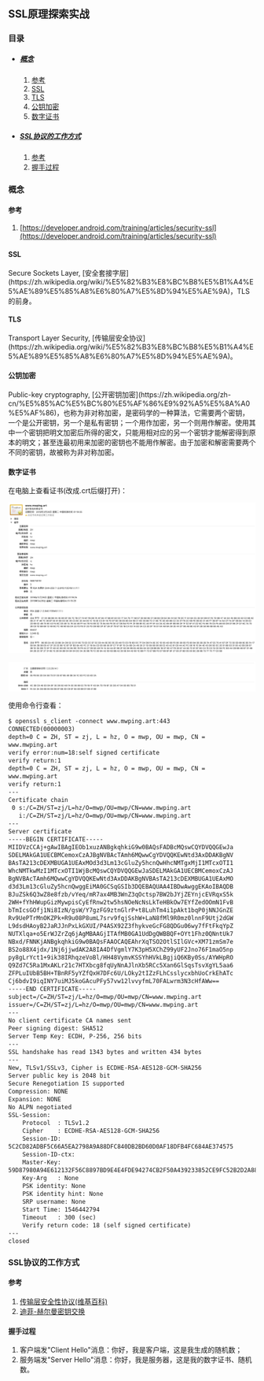 ## SSL原理探索实战

### 目录

* ##### [概念](#1)
  1. [参考](#1.1)
  2. [SSL](#1.2)
  3. [TLS](#1.3)
  4. [公钥加密](#1.4)
  5. [数字证书](#1.5)

* ##### [SSL协议的工作方式](#2)
  1. [参考](#2.1)
  2. [握手过程](#2.2)


<h3 id="1">概念</h3>

<h4 id="1.1">参考</h4> 

1. [https://developer.android.com/training/articles/security-ssl](https://developer.android.com/training/articles/security-ssl)

<h4 id="1.2">SSL</h4> 
Secure Sockets Layer, [安全套接字层](https://zh.wikipedia.org/wiki/%E5%82%B3%E8%BC%B8%E5%B1%A4%E5%AE%89%E5%85%A8%E6%80%A7%E5%8D%94%E5%AE%9A)，TLS的前身。

<h4 id="1.3">TLS</h4> 
Transport Layer Security, [传输层安全协议](https://zh.wikipedia.org/wiki/%E5%82%B3%E8%BC%B8%E5%B1%A4%E5%AE%89%E5%85%A8%E6%80%A7%E5%8D%94%E5%AE%9A)。

<h4 id="1.4">公钥加密</h4> 
Public-key cryptography, [公开密钥加密](https://zh.wikipedia.org/zh-cn/%E5%85%AC%E5%BC%80%E5%AF%86%E9%92%A5%E5%8A%A0%E5%AF%86)，也称为非对称加密，是密码学的一种算法，它需要两个密钥，一个是公开密钥，另一个是私有密钥；一个用作加密，另一个则用作解密。使用其中一个密钥把明文加密后所得的密文，只能用相对应的另一个密钥才能解密得到原本的明文；甚至连最初用来加密的密钥也不能用作解密。由于加密和解密需要两个不同的密钥，故被称为非对称加密。

<h4 id="1.5">数字证书</h4>

在电脑上查看证书(改成.crt后缀打开)：

![](../../assets/images/certificate01.png)

![](../../assets/images/certificate02.png)

使用命令行查看：
```
$ openssl s_client -connect www.mwping.art:443
CONNECTED(00000003)
depth=0 C = ZH, ST = zj, L = hz, O = mwp, OU = mwp, CN = www.mwping.art
verify error:num=18:self signed certificate
verify return:1
depth=0 C = ZH, ST = zj, L = hz, O = mwp, OU = mwp, CN = www.mwping.art
verify return:1
---
Certificate chain
 0 s:/C=ZH/ST=zj/L=hz/O=mwp/OU=mwp/CN=www.mwping.art
   i:/C=ZH/ST=zj/L=hz/O=mwp/OU=mwp/CN=www.mwping.art
---
Server certificate
-----BEGIN CERTIFICATE-----
MIIDVzCCAj+gAwIBAgIEOb1xuzANBgkqhkiG9w0BAQsFADBcMQswCQYDVQQGEwJa
SDELMAkGA1UECBMCemoxCzAJBgNVBAcTAmh6MQwwCgYDVQQKEwNtd3AxDDAKBgNV
BAsTA213cDEXMBUGA1UEAxMOd3d3Lm13cGluZy5hcnQwHhcNMTgxMjI1MTcxOTI1
WhcNMTkwMzI1MTcxOTI1WjBcMQswCQYDVQQGEwJaSDELMAkGA1UECBMCemoxCzAJ
BgNVBAcTAmh6MQwwCgYDVQQKEwNtd3AxDDAKBgNVBAsTA213cDEXMBUGA1UEAxMO
d3d3Lm13cGluZy5hcnQwggEiMA0GCSqGSIb3DQEBAQUAA4IBDwAwggEKAoIBAQDB
BJuZSk6Q3wZ8e8fzb/vYeq/mR7ax4MB3WnZ3qOctsp7BW2bJYjZEYnjcEVRqxS5k
2WH+fYhHWupGizMywpisCyEfRnw2tw5hsNOeNcNsLkTeHBkOw7EYfZedOOmN1FvB
bTmIcsGOfj1Ni8IzN/gsW/Y7gzFG9ztnGlrP+t8LuhTm4i1pAkt1bqP0jNNJGnZE
Rv9UePTrMnOKZPk+R9u08P8umL7srv9fqjSshW+LaN8fMl9R0mz0lnnF9Utj2dGW
L9dsdHAoyB2JaRJJnPxLkGXUI/P4ASX92Z3fhykveGcFG8QDGu06wy7fFtFkqYpZ
NUTXlqa+o5ErWJZrZq6jAgMBAAGjITAfMB0GA1UdDgQWBBQF+OYt1Fhz0QNntUk7
NBxd/FNNKjANBgkqhkiG9w0BAQsFAAOCAQEAhrXqTSO2OtlSIlGVc+XM71zmSm7e
BS2o88X4jdx/1Nj6jjwdAK2A8IA4DfVgmlY7K3pH5XChZ99yUF2Jno76F1maO5np
py8gLrYct1+9ik38IRhqzeVoBl/HH48VymvKSSYhHVkLBgjiQ6KBy0Ss/AYWHpRO
Q9Zd7C5Ra1MxAKLr21c7HTXbcg8fqUyNnAJlnXb5RCc5Xan6GlSqsTsvXgYL5aa6
ZFPLuIUbB5BH+TBnRF5yYZfQxH7DFc6U/LOky2tIZzFLhCsslycxbhUoCrkEhATc
Cj6bdvI9iqINY7uiMJ5koGAcuPFy57vw12lvvyfmL70FALwrm3N3cHfAWw==
-----END CERTIFICATE-----
subject=/C=ZH/ST=zj/L=hz/O=mwp/OU=mwp/CN=www.mwping.art
issuer=/C=ZH/ST=zj/L=hz/O=mwp/OU=mwp/CN=www.mwping.art
---
No client certificate CA names sent
Peer signing digest: SHA512
Server Temp Key: ECDH, P-256, 256 bits
---
SSL handshake has read 1343 bytes and written 434 bytes
---
New, TLSv1/SSLv3, Cipher is ECDHE-RSA-AES128-GCM-SHA256
Server public key is 2048 bit
Secure Renegotiation IS supported
Compression: NONE
Expansion: NONE
No ALPN negotiated
SSL-Session:
    Protocol  : TLSv1.2
    Cipher    : ECDHE-RSA-AES128-GCM-SHA256
    Session-ID: 5C2CD82ADBF5C66A5EA2798A9A88DFC840DB2BD60D0AF18DFB4FC684AE374575
    Session-ID-ctx: 
    Master-Key: 59D87980A94E612132F56C8897BD9E4E4FDE94274CB2F50A439233852CE9FC52B2D2A883D48361D0A8C9A63B5E942083
    Key-Arg   : None
    PSK identity: None
    PSK identity hint: None
    SRP username: None
    Start Time: 1546442794
    Timeout   : 300 (sec)
    Verify return code: 18 (self signed certificate)
---
closed
```

<h3 id="2">SSL协议的工作方式</h3>

<h4 id="2.1">参考</h4>

1. [传输层安全性协议(维基百科)](https://zh.wikipedia.org/wiki/%E5%82%B3%E8%BC%B8%E5%B1%A4%E5%AE%89%E5%85%A8%E6%80%A7%E5%8D%94%E5%AE%9A)
2. [迪菲-赫尔曼密钥交换](https://zh.wikipedia.org/wiki/%E8%BF%AA%E8%8F%B2-%E8%B5%AB%E7%88%BE%E6%9B%BC%E5%AF%86%E9%91%B0%E4%BA%A4%E6%8F%9B)

<h4 id="2.2">握手过程</h4>

1. 客户端发\"Client Hello\"消息：你好，我是客户端，这是我生成的随机数；
2. 服务端发\"Server Hello\"消息：你好，我是服务器，这是我的数字证书、随机数。